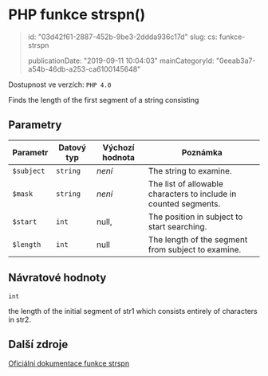 PHP funkce strspn()
===================

> id: "03d42f61-2887-452b-9be3-2ddda936c17d"
> slug:
> 	cs: funkce-strspn
>
> publicationDate: "2019-09-11 10:04:03"
> mainCategoryId: "0eeab3a7-a54b-46db-a253-ca6100145648"

Dostupnost ve verzích: `PHP 4.0`

Finds the length of the first segment of a string consisting


Parametry
--------------

| Parametr | Datový typ | Výchozí hodnota | Poznámka |
|-----|-----|-----|-----|
| `$subject` | `string` | *není* | The string to examine. |
| `$mask` | `string` | *není* | The list of allowable characters to include in counted segments. |
| `$start` | `int` | null, | The position in subject to start searching. |
| `$length` | `int` | null | The length of the segment from subject to examine. |


Návratové hodnoty
----------------

`int`

the length of the initial segment of str1
which consists entirely of characters in str2.

Další zdroje
------------

[Oficiální dokumentace funkce strspn](https://www.php.net/manual/en/function.strspn.php)
